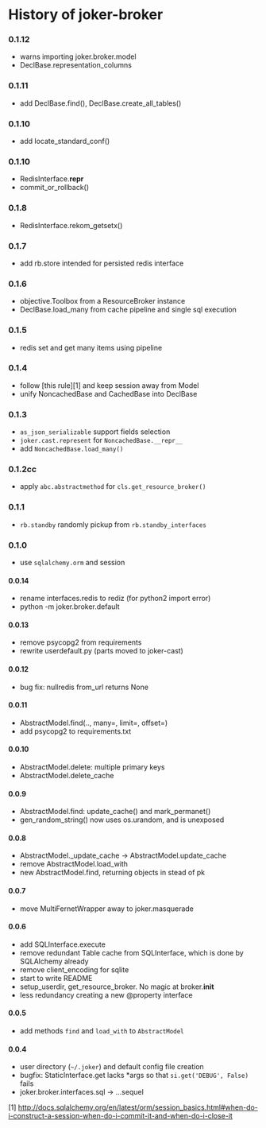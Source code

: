 
History of joker-broker
=======================

### 0.1.12
* warns importing joker.broker.model
* DeclBase.representation_columns


### 0.1.11
* add DeclBase.find(), DeclBase.create_all_tables()

### 0.1.10
* add locate_standard_conf()


### 0.1.10
* RedisInterface.__repr__
* commit_or_rollback()


### 0.1.8
* RedisInterface.rekom_getsetx()


### 0.1.7
* add rb.store intended for persisted redis interface


### 0.1.6
* objective.Toolbox from a ResourceBroker instance
* DeclBase.load_many from cache pipeline and single sql execution


### 0.1.5
* redis set and get many items using pipeline


### 0.1.4
* follow [this rule][1] and keep session away from Model
* unify NoncachedBase and CachedBase into DeclBase


### 0.1.3
* `as_json_serializable` support fields selection
* `joker.cast.represent` for `NoncachedBase.__repr__`
* add `NoncachedBase.load_many()`


### 0.1.2cc
* apply `abc.abstractmethod` for `cls.get_resource_broker()`


### 0.1.1
* `rb.standby` randomly pickup from `rb.standby_interfaces`


### 0.1.0
* use `sqlalchemy.orm` and session


#### 0.0.14
* rename interfaces.redis to rediz (for python2 import error)
* python -m joker.broker.default


#### 0.0.13
* remove psycopg2 from requirements
* rewrite userdefault.py (parts moved to joker-cast)


#### 0.0.12
* bug fix: nullredis from_url returns None


#### 0.0.11
* AbstractModel.find(.., many=, limit=, offset=)
* add psycopg2 to requirements.txt


#### 0.0.10
* AbstractModel.delete: multiple primary keys
* AbstractModel.delete_cache


#### 0.0.9
* AbstractModel.find: update_cache() and mark_permanet()
* gen_random_string() now uses os.urandom, and is unexposed


#### 0.0.8
* AbstractModel._update_cache -> AbstractModel.update_cache
* remove AbstractModel.load_with
* new AbstractModel.find, returning objects in stead of pk


#### 0.0.7
* move MultiFernetWrapper away to joker.masquerade


#### 0.0.6
* add SQLInterface.execute
* remove redundant Table cache from SQLInterface, which is done by SQLAlchemy already
* remove client_encoding for sqlite
* start to write README
* setup_userdir, get_resource_broker. No magic at broker.__init__
* less redundancy creating a new @property interface


#### 0.0.5
* add methods `find` and `load_with` to `AbstractModel`


#### 0.0.4
* user directory (`~/.joker`) and default config file creation
* bugfix: StaticInterface.get lacks *args so that `si.get('DEBUG', False)` fails
* joker.broker.interfaces.sql -> ...sequel


[1] http://docs.sqlalchemy.org/en/latest/orm/session_basics.html#when-do-i-construct-a-session-when-do-i-commit-it-and-when-do-i-close-it
